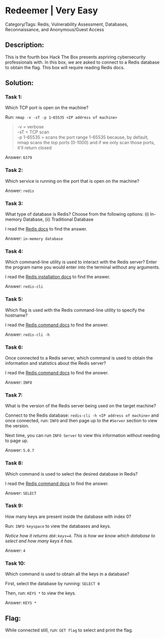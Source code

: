# Redeemer | Very Easy
Category/Tags: Redis, Vulnerability Assessment, Databases, Reconnaissance, and Anonymous/Guest Access

## Description:
This is the fourth box Hack The Box presents aspriring cybersecurity professionals with. In this box, we are asked to connect to a Redis database to obtain the flag. This box will require reading Redis docs.

## Solution:
### **Task 1**:
Which TCP port is open on the machine?

Run: `nmap -v -sT -p 1–65535 <IP address of machine>`<br>
>-v = verbose<br>
>-sT = TCP scan<br>
>-p 1-65535 = scans the port range 1-65535 because, by default, nmap scans the top ports (0-1000) and if we only scan those ports, it'll return closed<br>

Answer: `6379`

### **Task 2**:
Which service is running on the port that is open on the machine?

Answer: `redis`

### **Task 3**:
What type of database is Redis? Choose from the following options: (i) In-memory Database, (ii) Traditional Database

I read the [Redis docs](https://redis.io/docs/about/) to find the answer.

Answer: `in-memory database`

### **Task 4**:
Which command-line utility is used to interact with the Redis server? Enter the program name you would enter into the terminal without any arguments.

I read the [Redis installation docs](https://redis.io/docs/install/install-redis/) to find the answer.

Answer: `redis-cli`

### **Task 5**:
Which flag is used with the Redis command-line utility to specify the hostname?

I read the [Redis command docs](https://redis.io/commands/info/) to find the answer.

Answer: `redis-cli -h`

### **Task 6**:
Once connected to a Redis server, which command is used to obtain the information and statistics about the Redis server?

I read the [Redis command docs](https://redis.io/commands/info/) to find the answer.

Answer: `INFO`

### **Task 7**:
What is the version of the Redis server being used on the target machine?

Connect to the Redis database: `redis-cli -h <IP address of machine>` and once connected, run: `INFO` and then page up to the `#Server` section to view the version.

Next time, you can run `INFO Server` to view this information without needing to page up.

Answer: `5.0.7`

### **Task 8**:
Which command is used to select the desired database in Redis?

I read the [Redis command docs](https://redis.io/commands/info/) to find the answer.

Answer: `SELECT`

### **Task 9**:
How many keys are present inside the database with index 0?

Run: `INFO keyspace` to view the databases and keys.

*Notice how it returns `db0:keys=4`. This is how we know which database to select and how many keys it has.*

Answer: `4`

### **Task 10**:
Which command is used to obtain all the keys in a database?

First, select the database by running: `SELECT 0`

Then, run: `KEYS *` to view the keys.

Answer: `KEYS *`

## **Flag**:
While connected still, run: `GET flag` to select and print the flag.
